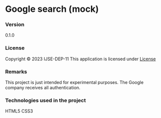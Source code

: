 # Google search (mock)

### Version
0.1.0

### License
Copyright &copy; 2023 IJSE-DEP-11 
This application is licensed under [License](License.txt)

### Remarks
This project is just intended for experimental purposes. The Google company receives all authentication.

### Technologies used in the project
HTML5
CSS3
